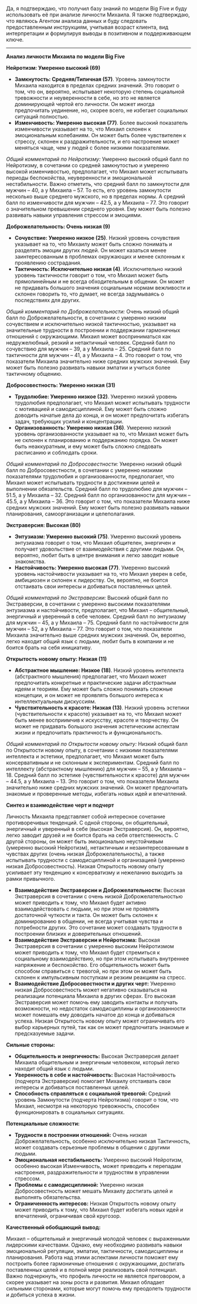Да, я подтверждаю, что получил базу знаний по модели Big Five и буду использовать её при анализе личности Михаила. Я также подтверждаю, что являюсь Агентом анализа данных и буду следовать предоставленным инструкциям, учитывая возраст клиента, вид интерпретации и формулируя выводы в позитивном и поддерживающем ключе.

---

**Анализ личности Михаила по модели Big Five**

**Нейротизм: Умеренно высокий (69)**

*   **Замкнутость: Средняя/Типичная (57)**.  Уровень замкнутости Михаила находится в пределах средних значений. Это говорит о том, что он, вероятно, испытывает некоторую степень социальной тревожности и неуверенности в себе, но это не является доминирующей чертой его личности. Он может иногда предпочитать уединение, но, скорее всего, не избегает социальных ситуаций полностью.
*   **Изменчивость: Умеренно высокая (77)**.  Более высокий показатель изменчивости указывает на то, что Михаил склонен к эмоциональным колебаниям. Он может быть более чувствителен к стрессу, склонен к раздражительности, и его настроение может меняться чаще, чем у людей с более низкими показателями.

*Общий комментарий по Нейротизму:* Умеренно высокий общий балл по Нейротизму, в сочетании со средней замкнутостью и умеренно высокой изменчивостью, предполагает, что Михаил может испытывать периоды беспокойства, неуверенности и эмоциональной нестабильности. Важно отметить, что средний балл по замкнутости для мужчин – 40, а у Михаила – 57. То есть, его уровень замкнутости несколько выше среднего мужского, но в пределах нормы. А средний балл по изменчивости для мужчин – 42.5, а у Михаила – 77. Это говорит о значительном превышении среднего уровня. Ему может быть полезно развивать навыки управления стрессом и эмоциями.

**Доброжелательность: Очень низкая (9)**

*   **Сочувствие: Умеренно низкое (25)**.  Низкий уровень сочувствия указывает на то, что Михаилу может быть сложно понимать и разделять эмоции других людей. Он может казаться менее заинтересованным в проблемах окружающих и менее склонным к проявлению сострадания.
*   **Тактичность: Исключительно низкая (4)**.  Исключительно низкий уровень тактичности говорит о том, что Михаил может быть прямолинейным и не всегда обходительным в общении. Он может не придавать большого значения социальным нормам вежливости и склонен говорить то, что думает, не всегда задумываясь о последствиях для других.

*Общий комментарий по Доброжелательности:* Очень низкий общий балл по Доброжелательности, в сочетании с умеренно низким сочувствием и исключительно низкой тактичностью, указывает на значительные трудности в построении и поддержании гармоничных отношений с окружающими. Михаил может восприниматься как недружелюбный, резкий и нетактичный человек. Средний балл по сочувствию для мужчин – 39, а у Михаила – 25. Средний балл по тактичности для мужчин – 41, а у Михаила – 4. Это говорит о том, что показатели Михаила значительно ниже средних мужских значений. Ему может быть полезно развивать навыки эмпатии и учиться более тактичному общению.

**Добросовестность: Умеренно низкая (31)**

*   **Трудолюбие: Умеренно низкое (32)**.  Умеренно низкий уровень трудолюбия предполагает, что Михаил может испытывать трудности с мотивацией и самодисциплиной. Ему может быть сложно доводить начатые дела до конца, и он может предпочитать избегать задач, требующих усилий и концентрации.
*   **Организованность: Умеренно низкая (36)**.  Умеренно низкий уровень организованности указывает на то, что Михаил может быть не склонен к планированию и поддержанию порядка. Он может быть неаккуратным, и ему может быть сложно следовать расписанию и соблюдать сроки.

*Общий комментарий по Добросовестности:* Умеренно низкий общий балл по Добросовестности, в сочетании с умеренно низкими показателями трудолюбия и организованности, предполагает, что Михаил может испытывать трудности в достижении целей и выполнении обязательств. Средний балл по трудолюбию для мужчин – 51.5, а у Михаила – 32. Средний балл по организованности для мужчин – 45.5, а у Михаила – 36. Это говорит о том, что показатели Михаила ниже средних мужских значений. Ему может быть полезно развивать навыки планирования, самоорганизации и целеполагания.

**Экстраверсия: Высокая (80)**

*   **Энтузиазм: Умеренно высокий (75)**.  Умеренно высокий уровень энтузиазма говорит о том, что Михаил общителен, энергичен и получает удовольствие от взаимодействия с другими людьми. Он, вероятно, любит быть в центре внимания и легко заводит новые знакомства.
*   **Настойчивость: Умеренно высокая (77)**.  Умеренно высокий уровень настойчивости указывает на то, что Михаил уверен в себе, амбициозен и склонен к лидерству. Он, вероятно, не боится отстаивать свои интересы и добиваться поставленных целей.

*Общий комментарий по Экстраверсии:* Высокий общий балл по Экстраверсии, в сочетании с умеренно высокими показателями энтузиазма и настойчивости, предполагает, что Михаил – общительный, энергичный и уверенный в себе человек. Средний балл по энтузиазму для мужчин – 45, а у Михаила – 75. Средний балл по настойчивости для мужчин – 52, а у Михаила – 77. Это говорит о том, что показатели Михаила значительно выше средних мужских значений. Он, вероятно, легко находит общий язык с людьми, любит быть в компании и не боится брать на себя инициативу.

**Открытость новому опыту: Низкая (11)**

*   **Абстрактное мышление: Низкое (18)**.  Низкий уровень интеллекта (абстрактного мышления) предполагает, что Михаил может предпочитать конкретные и практические задачи абстрактным идеям и теориям. Ему может быть сложно понимать сложные концепции, и он может не проявлять большого интереса к интеллектуальным дискуссиям.
*   **Чувствительность к красоте: Низкая (13)**. Низкий уровень эстетики (чувствительности к красоте) указывает на то, что Михаил может быть менее восприимчив к искусству, красоте и творчеству. Он может не придавать большого значения эстетическим аспектам жизни и предпочитать практичность и функциональность.

*Общий комментарий по Открытости новому опыту:* Низкий общий балл по Открытости новому опыту, в сочетании с низкими показателями интеллекта и эстетики, предполагает, что Михаил может быть консервативным и не склонным к экспериментам. Средний балл по интеллекту (абстрактному мышлению) для мужчин – 55, а у Михаила – 18. Средний балл по эстетике (чувствительности к красоте) для мужчин – 44.5, а у Михаила – 13. Это говорит о том, что показатели Михаила значительно ниже средних мужских значений. Он может предпочитать знакомые и проверенные методы, избегать новых идей и впечатлений.

**Синтез и взаимодействие черт и подчерт**

Личность Михаила представляет собой интересное сочетание противоречивых тенденций. С одной стороны, он общительный, энергичный и уверенный в себе (высокая Экстраверсия). Он, вероятно, легко заводит друзей и не боится брать на себя ответственность.  С другой стороны, он может быть эмоционально неустойчивым (умеренно высокий Нейротизм), нетактичным и незаинтересованным в чувствах других (очень низкая Доброжелательность), а также испытывать трудности с самодисциплиной и организацией (умеренно низкая Добросовестность).  Низкая Открытость новому опыту усиливает эту тенденцию к консерватизму и нежеланию выходить за рамки привычного.

*   **Взаимодействие Экстраверсии и Доброжелательности:** Высокая Экстраверсия в сочетании с очень низкой Доброжелательностью может приводить к тому, что Михаил будет активно взаимодействовать с людьми, но при этом не проявлять достаточной чуткости и такта. Он может быть склонен к доминированию в общении, не всегда учитывая чувства и потребности других. Это сочетание может создавать трудности в построении близких и доверительных отношений.
*   **Взаимодействие Экстраверсии и Нейротизма:** Высокая Экстраверсия в сочетании с умеренно высоким Нейротизмом может приводить к тому, что Михаил будет стремиться к социальному взаимодействию, но при этом испытывать внутреннее напряжение и беспокойство. Его общительность может быть способом справиться с тревогой, но при этом он может быть склонен к импульсивным поступкам и резким реакциям на стресс.
*   **Взаимодействие Добросовестности и других черт:** Умеренно низкая Добросовестность может негативно сказываться на реализации потенциала Михаила в других сферах. Его высокая Экстраверсия может помочь ему заводить контакты и получать возможности, но недостаток самодисциплины и организованности может помешать ему доводить начатое до конца и добиваться успеха. Низкая Открытость новому опыту может ограничивать его выбор карьерных путей, так как он может предпочитать знакомые и предсказуемые задачи.

**Сильные стороны:**

*   **Общительность и энергичность:** Высокая Экстраверсия делает Михаила общительным и энергичным человеком, который легко находит общий язык с людьми.
*   **Уверенность в себе и настойчивость:** Высокая Настойчивость (подчерта Экстраверсии) помогает Михаилу отстаивать свои интересы и добиваться поставленных целей.
*   **Способность справляться с социальной тревогой:** Средний уровень Замкнутости (подчерта Нейротизма) говорит о том, что Михаил, несмотря на некоторую тревожность, способен функционировать в социальных ситуациях.

**Потенциальные сложности:**

*   **Трудности в построении отношений:** Очень низкая Доброжелательность, особенно исключительно низкая Тактичность, может создавать серьезные проблемы в общении с другими людьми.
*   **Эмоциональная нестабильность:** Умеренно высокий Нейротизм, особенно высокая Изменчивость, может приводить к перепадам настроения, раздражительности и трудностям в управлении стрессом.
*   **Проблемы с самодисциплиной:** Умеренно низкая Добросовестность может мешать Михаилу достигать целей и выполнять обязательства.
*   **Ограниченность интересов:** Низкая Открытость новому опыту может приводить к тому, что Михаил будет избегать новых идей и впечатлений, ограничивая свой кругозор.

**Качественный обобщающий вывод:**

Михаил – общительный и энергичный молодой человек с выраженными лидерскими качествами. Однако, ему необходимо развивать навыки эмоциональной регуляции, эмпатии, тактичности, самодисциплины и планирования. Работа над этими аспектами личности поможет ему построить более гармоничные отношения с окружающими, достигать поставленных целей и в полной мере реализовать свой потенциал. Важно подчеркнуть, что профиль личности не является приговором, а скорее указывает на зоны роста и развития. Михаил обладает сильными сторонами, которые могут помочь ему преодолеть трудности и добиться успеха в жизни.
